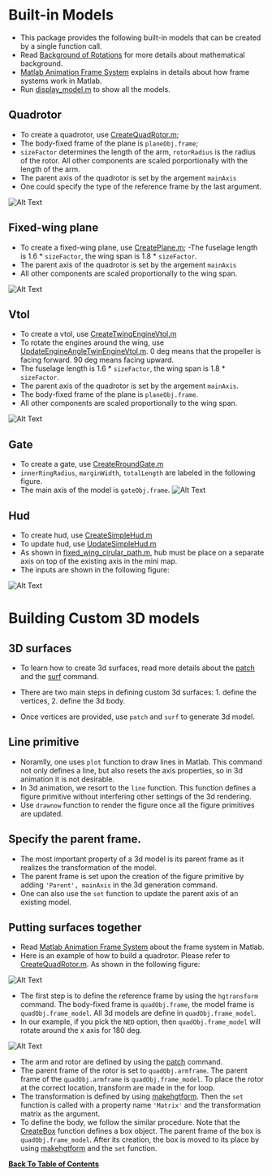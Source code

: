 
# Built-in Models
- This package provides the following built-in models that can be created by a single function call.
- Read [Background of Rotations](rotation_matrix.md) for more details about mathematical background.
- [Matlab Animation Frame System](animation_frame_system.md) explains in details about how frame systems work in Matlab.
- Run [display_model.m](../display_model.m) to show all the models.

## Quadrotor
- To create a quadrotor, use [CreateQuadRotor.m](../../src/models/CreateQuadRotor.m);
- The body-fixed frame of the plane is ``planeObj.frame``;
- ``sizeFactor`` determines the length of the arm,  ``rotorRadius`` is the radius of the rotor. All other components are scaled porportionally with the length of the arm.
- The parent axis of the quadrotor is set by the argement ``mainAxis``
- One could specify the type of the reference frame by the last argument.

![Alt Text](../../figures/quad1.png)

## Fixed-wing plane
- To create a fixed-wing plane, use [CreatePlane.m](../../src/models/CreatePlane.m);
-The fuselage length is 1.6 * ``sizeFactor``, the wing span is 1.8 * ``sizeFactor``.
- The parent axis of the quadrotor is set by the argement ``mainAxis``
- All other components are scaled proportionally to the wing span.

![Alt Text](../../figures/plane1.png)

## Vtol

- To create a vtol, use [CreateTwingEngineVtol.m](../../src/models/CreateTwingEngineVtol.m)
- To rotate the engines around the wing, use [UpdateEngineAngleTwinEngineVtol.m](../../src/models/UpdateEngineAngleTwinEngineVtol.m). 0 deg means that the propeller is facing forward. 90 deg means facing upward.
- The fuselage length is 1.6 * ``sizeFactor``, the wing span is 1.8 * ``sizeFactor``.
- The parent axis of the quadrotor is set by the argement ``mainAxis``.
- The body-fixed frame of the plane is ``planeObj.frame``.
- All other components are scaled proportionally to the wing span.

![Alt Text](../../figures/vtol1.png)

## Gate

- To create a gate, use [CreateRroundGate.m](../../src/models/CreateRroundGate.m)
- ``innerRingRadius``, ``marginWidth``, ``totalLength`` are labeled in the following figure.
- The main axis of the model is ``gateObj.frame``.
![Alt Text](../../figures/gate.png)

## Hud

- To create hud, use [CreateSimpleHud.m](../../src/hud/CreateSimpleHud.m)
- To update hud, use [UpdateSimpleHud.m](../../src/hud/UpdateSimpleHud.m)
- As shown in [fixed_wing_cirular_path.m](../fixed-wing%20model/fixedwing_cirular_path.m), hub must be place on a separate axis on top of the existing axis in the mini map.
- The inputs are shown in the following figure:

![Alt Text](../../figures/hud.png)

# Building Custom 3D models
## 3D surfaces
- To learn how to create 3d surfaces, read more details about the [patch](https://www.mathworks.com/help/matlab/ref/patch.html) and the [surf](https://www.mathworks.com/help/matlab/ref/surf.html) command.

- There are two main steps in defining custom 3d surfaces: 1. define the vertices, 2. define the 3d body.

- Once vertices are provided, use ``patch`` and ``surf`` to generate 3d model.

## Line primitive
- Noramlly, one uses ``plot`` function to draw lines in Matlab. This command not only defines a line, but also resets the axis properties, so in 3d animation it is not desirable.
- In 3d animation, we resort to the ``line`` function. This function defines a figure primitive without interfering other settings of the 3d rendering. 
- Use ``drawnow`` function to render the figure once all the figure primitives are updated.

## Specify the parent frame. 
- The most important property of a 3d model is its parent frame as it realizes the transformation of the model.
- The parent frame is set upon the creation of the figure primitive by adding ``'Parent', mainAxis`` in the 3d generation command.
- One can also use the ``set`` function to update the parent axis of an existing model.

## Putting surfaces together
- Read [Matlab Animation Frame System](animation_frame_system.md) about the frame system in Matlab.
- Here is an example of how to build a quadrotor. Please refer to [CreateQuadRotor.m](../../src/models/CreateQuadRotor.m). As shown in the following figure:

![Alt Text](../../figures/quadrotor_frame.PNG)
- The first step is to define the reference frame by using the ``hgtransform`` command. The body-fixed frame is ``quadObj.frame``, the model frame is ``quadObj.frame_model``. All 3d models are define in ``quadObj.frame_model``.
- In our example, if you pick the ``NED`` option, then ``quadObj.frame_model`` will rotate around the x axis for 180 deg.

![Alt Text](../../figures/quadrotor_model.PNG)
- The arm and rotor are defined by using the [patch](https://www.mathworks.com/help/matlab/ref/patch.html) command.
- The parent frame of the rotor is set to ``quadObj.armframe``. The parent frame of the ``quadObj.armframe`` is ``quadObj.frame_model``. To place the rotor at the correct location, transform are made in the for loop.
- The transformation is defined by using [makehgtform](https://www.mathworks.com/help/matlab/ref/makehgtform.html). Then the ``set`` function is called with a property name ``'Matrix'`` and the transformation matrix as the argument.
- To define the body, we follow the similar procedure. Note that the [CreateBox](../../src/models/CreateBox.m) function defines a box object. The parent frame of the box is ``quadObj.frame_model``. After its creation, the box is moved to its place by using [makehgtform](https://www.mathworks.com/help/matlab/ref/makehgtform.html) and  the ``set`` function.


**[Back To Table of Contents](../README.md)**